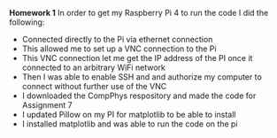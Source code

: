 **Homework 1**
In order to get my Raspberry Pi 4 to run the code I did the following:
* Connected directly to the Pi via ethernet connection
* This allowed me to set up a VNC connection to the Pi
* This VNC connection let me get the IP address of the PI once it connected to an arbitrary WiFi network
* Then I was able to enable SSH and and authorize my computer to connect without further use of the VNC
* I downloaded the CompPhys respository and made the code for Assignment 7
* I updated Pillow on my PI for matplotlib to be able to install
* I installed matplotlib and was able to run the code on the pi
